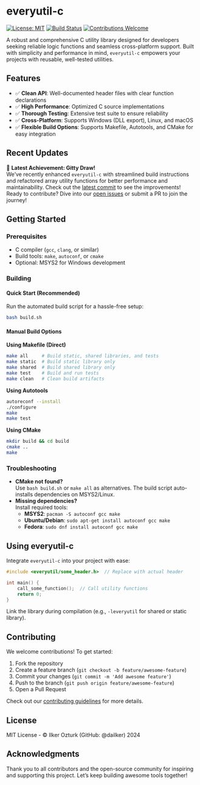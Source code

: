 # everyutil-c

[![License: MIT](https://img.shields.io/badge/License-MIT-blue.svg)](https://opensource.org/licenses/MIT)
[![Build Status](https://img.shields.io/badge/build-passing-brightgreen.svg)]()
[![Contributions Welcome](https://img.shields.io/badge/contributions-welcome-orange.svg)](https://github.com/dailker/everyutil-c/issues)

A robust and comprehensive C utility library designed for developers seeking reliable logic functions and seamless cross-platform support. Built with simplicity and performance in mind, `everyutil-c` empowers your projects with reusable, well-tested utilities.

## Features
- ✅ **Clean API**: Well-documented header files with clear function declarations
- ✅ **High Performance**: Optimized C source implementations
- ✅ **Thorough Testing**: Extensive test suite to ensure reliability
- ✅ **Cross-Platform**: Supports Windows (DLL export), Linux, and macOS
- ✅ **Flexible Build Options**: Supports Makefile, Autotools, and CMake for easy integration

## Recent Updates
🎉 **Latest Achievement: Gitty Draw!**  
We’ve recently enhanced `everyutil-c` with streamlined build instructions and refactored array utility functions for better performance and maintainability. Check out the [latest commit](https://github.com/dailker/everyutil-c/commit/841ec06) to see the improvements! Ready to contribute? Dive into our [open issues](https://github.com/dailker/everyutil-c/issues) or submit a PR to join the journey!

## Getting Started
### Prerequisites
- C compiler (`gcc`, `clang`, or similar)
- Build tools: `make`, `autoconf`, or `cmake`
- Optional: MSYS2 for Windows development

### Building
#### Quick Start (Recommended)
Run the automated build script for a hassle-free setup:
```bash
bash build.sh
```

#### Manual Build Options
**Using Makefile (Direct)**
```bash
make all     # Build static, shared libraries, and tests
make static  # Build static library only
make shared  # Build shared library only
make test    # Build and run tests
make clean   # Clean build artifacts
```

**Using Autotools**
```bash
autoreconf --install
./configure
make
make test
```

**Using CMake**
```bash
mkdir build && cd build
cmake ..
make
```

### Troubleshooting
- **CMake not found?**  
  Use `bash build.sh` or `make all` as alternatives. The build script auto-installs dependencies on MSYS2/Linux.
- **Missing dependencies?**  
  Install required tools:  
  - **MSYS2**: `pacman -S autoconf gcc make`  
  - **Ubuntu/Debian**: `sudo apt-get install autoconf gcc make`  
  - **Fedora**: `sudo dnf install autoconf gcc make`

## Using everyutil-c
Integrate `everyutil-c` into your project with ease:
```c
#include <everyutil/some_header.h>  // Replace with actual header

int main() {
    call_some_function();  // Call utility functions
    return 0;
}
```
Link the library during compilation (e.g., `-leveryutil` for shared or static library).

## Contributing
We welcome contributions! To get started:
1. Fork the repository
2. Create a feature branch (`git checkout -b feature/awesome-feature`)
3. Commit your changes (`git commit -m 'Add awesome feature'`)
4. Push to the branch (`git push origin feature/awesome-feature`)
5. Open a Pull Request

Check out our [contributing guidelines](CONTRIBUTING.md) for more details.

## License
MIT License - © Ilker Ozturk (GitHub: @dailker) 2024

## Acknowledgments
Thank you to all contributors and the open-source community for inspiring and supporting this project. Let’s keep building awesome tools together!
